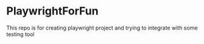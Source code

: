 # PlaywrightForFun
This repo is for creating playwright project and trying to integrate with some testing tool
